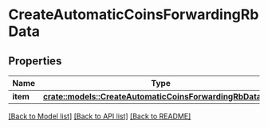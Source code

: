 # CreateAutomaticCoinsForwardingRbData

## Properties

Name | Type | Description | Notes
------------ | ------------- | ------------- | -------------
**item** | [**crate::models::CreateAutomaticCoinsForwardingRbDataItem**](CreateAutomaticCoinsForwardingRB_data_item.md) |  | 

[[Back to Model list]](../README.md#documentation-for-models) [[Back to API list]](../README.md#documentation-for-api-endpoints) [[Back to README]](../README.md)


